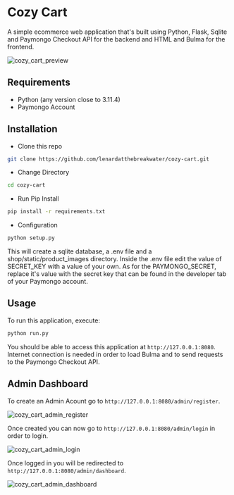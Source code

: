 # Cozy Cart

A simple ecommerce web application that's built using Python, Flask, Sqlite and Paymongo Checkout API for the backend and HTML and Bulma for the frontend.

![cozy_cart_preview](https://github.com/lenardatthebreakwater/cozy-cart/assets/142602437/0e10b67a-bfe9-48ee-814f-76efdd14400b)


## Requirements
* Python (any version close to 3.11.4)
* Paymongo Account

## Installation

* Clone this repo 

```bash
git clone https://github.com/lenardatthebreakwater/cozy-cart.git
```

* Change Directory

```bash
cd cozy-cart
```

* Run Pip Install

```bash
pip install -r requirements.txt
```

* Configuration

```bash
python setup.py
```
This will create a sqlite database, a .env file and a shop/static/product_images directory. Inside the .env file edit the value of SECRET_KEY with a value of your own. As for the PAYMONGO_SECRET, replace it's value with the secret key that can be found in the developer tab of your Paymongo account.

## Usage

To run this application, execute:

```bash
python run.py
```
You should be able to access this application at `http://127.0.0.1:8080`. Internet connection is needed in order to load Bulma and to send requests to the Paymongo Checkout API.

## Admin Dashboard

To create an Admin Acount go to `http://127.0.0.1:8080/admin/register`.

![cozy_cart_admin_register](https://github.com/lenardatthebreakwater/cozy-cart/assets/142602437/f2ed7a1f-2811-4ba6-972e-1e68260650b9)

Once created you can now go to `http://127.0.0.1:8080/admin/login` in order to login.

![cozy_cart_admin_login](https://github.com/lenardatthebreakwater/cozy-cart/assets/142602437/a70196b9-6ab4-41dc-a56a-5a4a4f4c8177)

Once logged in you will be redirected to `http://127.0.0.1:8080/admin/dashboard`.

![cozy_cart_admin_dashboard](https://github.com/lenardatthebreakwater/cozy-cart/assets/142602437/30d208db-38bc-402d-a1f1-04d85aed50f7)
